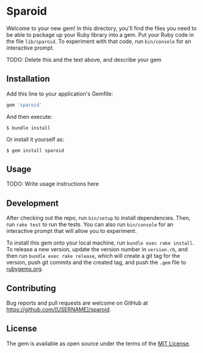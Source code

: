 # Sparoid

Welcome to your new gem! In this directory, you'll find the files you need to be able to package up your Ruby library into a gem. Put your Ruby code in the file `lib/sparoid`. To experiment with that code, run `bin/console` for an interactive prompt.

TODO: Delete this and the text above, and describe your gem

## Installation

Add this line to your application's Gemfile:

```ruby
gem 'sparoid'
```

And then execute:

    $ bundle install

Or install it yourself as:

    $ gem install sparoid

## Usage

TODO: Write usage instructions here

## Development

After checking out the repo, run `bin/setup` to install dependencies. Then, run `rake test` to run the tests. You can also run `bin/console` for an interactive prompt that will allow you to experiment.

To install this gem onto your local machine, run `bundle exec rake install`. To release a new version, update the version number in `version.rb`, and then run `bundle exec rake release`, which will create a git tag for the version, push git commits and the created tag, and push the `.gem` file to [rubygems.org](https://rubygems.org).

## Contributing

Bug reports and pull requests are welcome on GitHub at https://github.com/[USERNAME]/sparoid.

## License

The gem is available as open source under the terms of the [MIT License](https://opensource.org/licenses/MIT).
